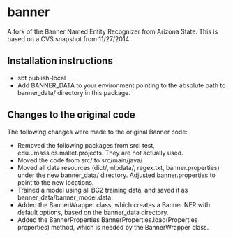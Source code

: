 banner
======

A fork of the Banner Named Entity Recognizer from Arizona State.
This is based on a CVS snapshot from 11/27/2014.

Installation instructions
-------------------------

* sbt publish-local
* Add BANNER_DATA to your environment pointing to the absolute path to banner_data/ directory in this package.

Changes to the original code
----------------------------

The following changes were made to the original Banner code:
* Removed the following packages from src: test, edu.umass.cs.mallet.projects. They are not actually used.
* Moved the code from src/ to src/main/java/
* Moved all data resources (dict/, nlpdata/, regex.txt, banner.properties) under the new banner_data/ directory. Adjusted banner.properties to point to the new locations.
* Trained a model using all BC2 training data, and saved it as banner_data/banner_model.data.
* Added the BannerWrapper class, which creates a Banner NER with default options, based on the banner_data directory.
* Added the BannerProperties BannerProperties.load(Properties properties) method, which is needed by the BannerWrapper class.

